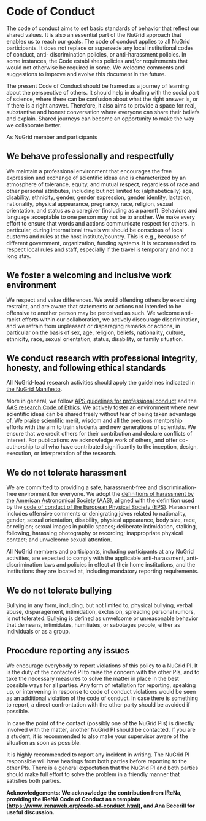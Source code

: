 # Code of Conduct

The code of conduct aims to set basic standards of behavior that reflect our shared values. It is also an essential part of the NuGrid approach that enables us to reach our goals. The code of conduct applies to all NuGrid participants. It does not replace or supersede any local institutional codes of conduct, anti- discrimination policies, or anti-harassment policies. In some instances, the Code establishes policies and/or requirements that would not otherwise be required in some. We welcome comments and suggestions to improve and evolve this document in the future.

The present Code of Conduct should be framed as a journey of learning about the perspective of others. It should help in dealing with the social part of science, where there can be confusion about what the right answer is, or if there is a right answer. Therefore, it also aims to provide a space for real, substantive and honest conversation where everyone can share their beliefs and explain. Shared journeys can become an opportunity to make the way we collaborate better.

As NuGrid member and participants

## We behave professionally and respectfully

We maintain a professional environment that encourages the free expression and exchange of scientific ideas and is characterized by an atmosphere of tolerance, equity, and mutual respect, regardless of race and other personal attributes, including but not limited to: (alphabetically) age, disability, ethnicity, gender, gender expression, gender identity, lactation, nationality, physical appearance, pregnancy, race, religion, sexual orientation, and status as a caregiver (including as a parent). Behaviors and language acceptable to one person may not be to another. We make every effort to ensure that words and actions communicate respect for others. In particular, during international travels we should be conscious of local customs and rules at the host institute/country. This is e.g., because of different government, organization, funding systems. It is recommended to respect local rules and staff, especially if the travel is temporary and not a long stay. 

## We foster a welcoming and inclusive work environment

We respect and value differences. We avoid offending others by exercising restraint, and are aware that statements or actions not intended to be offensive to another person may be perceived as such. We welcome anti-racist efforts within our collaboration, we actively discourage discrimination, and we refrain from unpleasant or disparaging remarks or actions, in particular on the basis of sex, age, religion, beliefs, nationality, culture, ethnicity, race, sexual orientation, status, disability, or family situation.

## We conduct research with professional integrity, honesty, and following ethical standards

All NuGrid-lead research activities should apply the guidelines indicated in [the NuGrid Manifesto](content/manifesto).

More in general, we follow [APS guidelines for professional conduct](https://www.aps.org/policy/statements/02_2.cfm) and the [AAS research Code of Ethics](https://aas.org/policies/ethics#research). We actively foster an environment where new scientific ideas can be shared freely without fear of being taken advantage of. We praise scientific merit, wisdom and all the precious mentorship efforts with the aim to train students and new generations of scientists. We ensure that we credit others for their contribution and declare conflicts of interest. For publications we acknowledge work of others, and offer co-authorship to all who have contributed significantly to the inception, design, execution, or interpretation of the research.

## We do not tolerate harassment

We are committed to providing a safe, harassment-free and discrimination-free environment for everyone. We adopt the [definitions of harassment by the American Astronomical Society (AAS)](https://aas.org/policies/anti-harassment-policy-aas-division-meetings-activities), aligned with the definition used by the [code of conduct of the European Physical Society (EPS)](https://www.eps.org/page/CodeOfConduct). Harassment includes offensive comments or denigrating jokes related to nationality, gender, sexual orientation, disability, physical appearance, body size, race, or religion; sexual images in public spaces; deliberate intimidation, stalking, following, harassing photography or recording; inappropriate physical contact; and unwelcome sexual attention.

All NuGrid members and participants, including participants at any NuGrid activities, are expected to comply with the applicable anti-harassment, anti-discrimination laws and policies in effect at their home institutions, and the institutions they are located at, including mandatory reporting requirements.

## We do not tolerate bullying

Bullying in any form, including, but not limited to, physical bullying, verbal abuse, disparagement, intimidation, exclusion, spreading personal rumors, is not tolerated. Bullying is defined as unwelcome or unreasonable behavior that demeans, intimidates, humiliates, or sabotages people, either as individuals or as a group.


## Procedure reporting any issues

We encourage everybody to report violations of this policy to a NuGrid PI. It is the duty of the contacted PI to raise the concern with the other PIs, and to take the necessary measures to solve the matter in place in the best possible ways for all parties. Any form of retaliation for reporting, speaking up, or intervening in response to code of conduct violations would be seen as an additional violation of the code of conduct. In case there is something to report, a direct confrontation with the other party should be avoided if possible. 

In case the point of the contact (possibly one of the NuGrid PIs) is directly involved with the matter, another NuGrid PI should be contacted. If you are a student, it is recommended to also make your supervisor aware of the situation as soon as possible. 

It is highly recommended to report any incident in writing. The NuGrid PI responsible will have hearings from both parties before reporting to the other PIs. There is a general expectation that the NuGrid PI and both parties should make full effort to solve the problem in a friendly manner that satisfies both parties. 



**Acknowledgements: We acknowledge the contribution from IReNa, providing the IReNA Code of Conduct as a template (https://www.irenaweb.org/code-of-conduct.html), and Ana Becerill 
for useful discussion.**  
